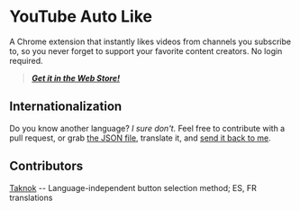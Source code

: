 # YouTube Auto Like

A Chrome extension that instantly likes videos from channels you subscribe to, so you never forget to support your favorite content creators. No login required.

>_**[Get it in the Web Store!](https://chrome.google.com/webstore/detail/youtube-auto-like/loodalcnddclgnfekfomcoiipiohcdim)**_

## Internationalization

Do you know another language? _I sure don't._ Feel free to contribute with a pull request, or grab [the JSON file](https://raw.githubusercontent.com/austencm/youtube-auto-like/master/app/_locales/en/messages.json), translate it, and [send it back to me](mailto:heyausten@gmail.com).

## Contributors

[Taknok](https://github.com/Taknok) -- Language-independent button selection method; ES, FR translations
